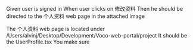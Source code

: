 Given user is signed in
When user clicks on 修改资料
Then he should be directed to the 个人资料 web page in the attached image

The 个人资料 web page is located under /Users/alvinj/Desktop/Development/Voco-web-portal/project
It should be the UserProfile.tsx
You make sure